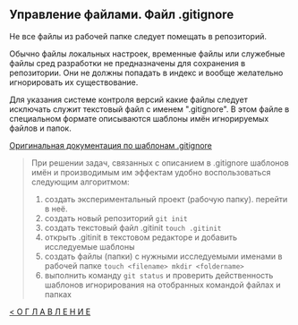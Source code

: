 ## Управление файлами. Файл .gitignore

Не все файлы из рабочей папке следует помещать в репозиторий.

Обычно файлы локальных настроек, временные файлы или служебные файлы сред разработки не предназначены для сохранения в репозитории. Они не должны попадать в индекс и вообще желательно игнорировать их существование.

Для указания системе контроля версий какие файлы следует исключать служит текстовый файл с именем ".gitignore". В этом файле в специальном формате описываются шаблоны имён игнорируемых файлов и папок.

[Оригинальная документация по шаблонам .gitignore](https://git-scm.com/docs/gitignore)





> При решении задач, связанных с описанием в .gitignore шаблонов имён и производимым им эффектам удобно воспользоваться следующим алгоритмом:
> 1. создать экспериментальный проект (рабочую папку). перейти в неё.
> 2. создать новый репозиторий ```git init```
> 3. создать текстовый файл .gitinit ```touch .gitinit```
> 4. открыть .gitinit в текстовом редакторе и добавить исследуемые шаблоны
> 5. создать файлы (папки) с нужными исследуемыми именами в рабочей папке ```touch <filename> mkdir <foldername>```
> 6. выполнить команду ```git status``` и проверить действенность шаблонов игнорирования на отобранных командой файлах и папках




[< О Г Л А В Л Е Н И Е](../README.md)

